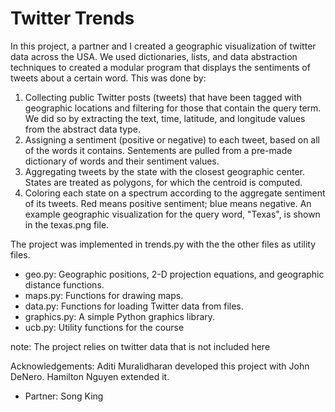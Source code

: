 Twitter Trends
=

In this project, a partner and I created a geographic visualization of twitter data across the USA. We used dictionaries, lists, and data abstraction techniques to created a modular program that displays the sentiments of tweets about a certain word. This was done by:

1. Collecting public Twitter posts (tweets) that have been tagged with geographic locations and filtering for those that contain the query term. We did so by extracting the text, time, latitude, and longitude values from the abstract data type. 
2. Assigning a sentiment (positive or negative) to each tweet, based on all of the words it contains. Sentements are pulled from a pre-made dictionary of words and their sentiment values.
3. Aggregating tweets by the state with the closest geographic center. States are treated as polygons, for which the centroid is computed. 
4. Coloring each state on a spectrum according to the aggregate sentiment of its tweets. Red means positive sentiment; blue means negative. An example geographic visualization for the query word, "Texas", is shown in the texas.png file. 

The project was implemented in trends.py with the the other files as utility files. 
- geo.py: Geographic positions, 2-D projection equations, and geographic distance functions.
- maps.py: Functions for drawing maps.
- data.py: Functions for loading Twitter data from files.
- graphics.py: A simple Python graphics library.
- ucb.py: Utility functions for the course

note: The project relies on twitter data that is not included here

Acknowledgements: Aditi Muralidharan developed this project with John DeNero. Hamilton Nguyen extended it.

- Partner: Song King
